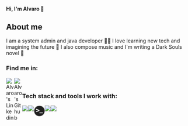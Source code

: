 #### Hi, I'm Alvaro 👋

## About me
I am a system admin and java developer 🤸‍♂️ I love learning new tech and imagining the future 🧩 I also compose music and I`m writing a Dark Souls novel 🎃

### Find me in:
<a href="https://www.linkedin.com/in/alvaroddios">
  <img align="left" alt="Alvaro's Linkedin" width="22px" src="https://cdn.jsdelivr.net/npm/simple-icons@v3/icons/linkedin.svg" />
</a>
<a href="https://github.com/alvarodedios">
  <img align="left" alt="Alvaro's Github" width="22px" src="https://cdn.jsdelivr.net/npm/simple-icons@v3/icons/github.svg" />
</a>
<br/>

### Tech stack and tools I work with:
<img align="left" src="https://img.icons8.com/color/48/000000/java-coffee-cup-logo.png"/>
<img align="left" src="https://img.icons8.com/color/48/000000/linux.png"/>
<img align="left" alt="Terminal" width="30px" src="https://raw.githubusercontent.com/github/explore/80688e429a7d4ef2fca1e82350fe8e3517d3494d/topics/terminal/terminal.png" />
<img align="left" src="https://img.icons8.com/offices/50/000000/php-logo.png"/>
<img align="left" src="https://img.icons8.com/color/48/000000/sql.png"/>
